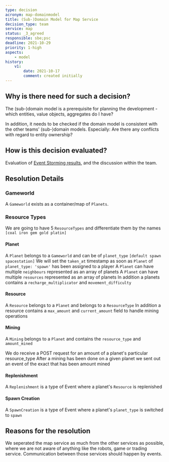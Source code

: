 ```yaml
---
type: decision
acronym: map-domainmodel
title: (Sub-)Domain Model for Map Service
decision_type: team
service: map
status: _3_agreed
responsible: sbe;psc
deadline: 2021-10-29
priority: 1-high
aspects: 
    - model
history:
    v1:
        date: 2021-10-17
        comment: created initially    
---
```


## Why is there need for such a decision?

The (sub-)domain model is a prerequisite for planning the development - which entities, value objects, aggregates 
do I have? 

In addition, it needs to be checked if the domain model is consistent with the other teams' (sub-)domain models.
Especially: Are there any conflicts with regard to entity ownership?

## How is this decision evaluated?

Evaluation of [Event Storming results](https://miro.com/app/board/o9J_lsQV7ZA=/), and the discussion within the team.
 
## Resolution Details

### Gameworld

A `Gameworld` exists as a container/map of `Planets`.

### Resource Types

We are going to have 5 `ResourceTypes` and differentiate them by the names `[coal iron gem gold platin]`

#### Planet

A `Planet` belongs to a `Gameworld` and can be of `planet_type` `[default spawn spacestation]`
We will set the `taken_at` timestamp as soon as `Planet` of `planet_type: 'spawn'` has been assigned to a player
A `Planet` can have multiple `neighbours` represented as an array of planets
A `Planet` can have multiple `resources` represented as an array of planets
In addition a planets contains a `recharge_multiplicator` and `movement_difficulty`

#### Resource

A `Resource` belongs to a `Planet` and belongs to a `ResourceType`
In addition a resource contains a `max_amount` and `current_amount` field to handle mining operations

#### Mining

A `Mining` belongs to a `Planet` and contains the `resource_type` and `amount_mined`

We do receive a POST request for an amount of a planet's particular resource_type
After a mining has been done on a given planet we sent out an event of the exact that has been amount mined

#### Replenishment

A `Replenishment` is a type of Event where a planet's `Resource` is replenished

#### Spawn Creation

A `SpawnCreation` is a type of Event where a planet's `planet_type` is switched to `spawn`

## Reasons for the resolution

We seperated the map service as much from the other services as possible, where we are not aware of anything like
the robots, game or trading service.
Communication between those services should happen by events.
